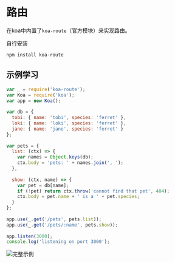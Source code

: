 # 路由

在koa中内置了`koa-route`（官方模块）来实现路由。

自行安装

```shell
npm install koa-route
```

## 示例学习

```javascript
var _ = require('koa-route');
var Koa = require('koa');
var app = new Koa();
 
var db = {
  tobi: { name: 'tobi', species: 'ferret' },
  loki: { name: 'loki', species: 'ferret' },
  jane: { name: 'jane', species: 'ferret' }
};
 
var pets = {
  list: (ctx) => {
    var names = Object.keys(db);
    ctx.body = 'pets: ' + names.join(', ');
  },
 
  show: (ctx, name) => {
    var pet = db[name];
    if (!pet) return ctx.throw('cannot find that pet', 404);
    ctx.body = pet.name + ' is a ' + pet.species;
  }
};
 
app.use(_.get('/pets', pets.list));
app.use(_.get('/pets/:name', pets.show));
 
app.listen(3000);
console.log('listening on port 3000');
```

![完整示例](../../koa-learning/route)